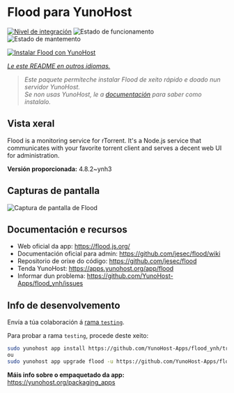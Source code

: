 <!--
NOTA: Este README foi creado automáticamente por <https://github.com/YunoHost/apps/tree/master/tools/readme_generator>
NON debe editarse manualmente.
-->

# Flood para YunoHost

[![Nivel de integración](https://dash.yunohost.org/integration/flood.svg)](https://ci-apps.yunohost.org/ci/apps/flood/) ![Estado de funcionamento](https://ci-apps.yunohost.org/ci/badges/flood.status.svg) ![Estado de mantemento](https://ci-apps.yunohost.org/ci/badges/flood.maintain.svg)

[![Instalar Flood con YunoHost](https://install-app.yunohost.org/install-with-yunohost.svg)](https://install-app.yunohost.org/?app=flood)

*[Le este README en outros idiomas.](./ALL_README.md)*

> *Este paquete permíteche instalar Flood de xeito rápido e doado nun servidor YunoHost.*  
> *Se non usas YunoHost, le a [documentación](https://yunohost.org/install) para saber como instalalo.*

## Vista xeral

Flood is a monitoring service for rTorrent. It's a Node.js service that communicates with your favorite torrent client and serves a decent web UI for administration.

**Versión proporcionada:** 4.8.2~ynh3

## Capturas de pantalla

![Captura de pantalla de Flood](./doc/screenshots/screenshot.png)

## Documentación e recursos

- Web oficial da app: <https://flood.js.org/>
- Documentación oficial para admin: <https://github.com/jesec/flood/wiki>
- Repositorio de orixe do código: <https://github.com/jesec/flood>
- Tenda YunoHost: <https://apps.yunohost.org/app/flood>
- Informar dun problema: <https://github.com/YunoHost-Apps/flood_ynh/issues>

## Info de desenvolvemento

Envía a túa colaboración á [rama `testing`](https://github.com/YunoHost-Apps/flood_ynh/tree/testing).

Para probar a rama `testing`, procede deste xeito:

```bash
sudo yunohost app install https://github.com/YunoHost-Apps/flood_ynh/tree/testing --debug
ou
sudo yunohost app upgrade flood -u https://github.com/YunoHost-Apps/flood_ynh/tree/testing --debug
```

**Máis info sobre o empaquetado da app:** <https://yunohost.org/packaging_apps>

